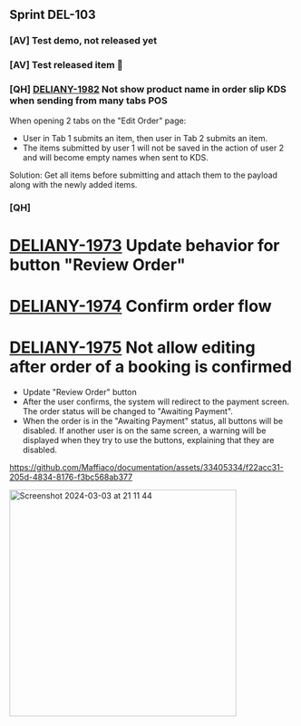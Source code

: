 ## Sprint DEL-103

### [AV] Test demo, not released yet

### [AV] Test released item 🚀

### [QH] [DELIANY-1982](https://deliany.youtrack.cloud/issue/DELIANY-1982/Bug-Not-show-product-name-in-order-slip-KDS-when-sending-from-many-tabs-POS) Not show product name in order slip KDS when sending from many tabs POS
When opening 2 tabs on the "Edit Order" page:
- User in Tab 1 submits an item, then user in Tab 2 submits an item.
- The items submitted by user 1 will not be saved in the action of user 2 and will become empty names when sent to KDS.

Solution:
Get all items before submitting and attach them to the payload along with the newly added items.

### [QH]
# [DELIANY-1973](https://deliany.youtrack.cloud/issue/DELIANY-1973/Update-behavior-for-button-Review-Order) Update behavior for button "Review Order"
# [DELIANY-1974](https://deliany.youtrack.cloud/issue/DELIANY-1974/Confirm-order-flow) Confirm order flow
# [DELIANY-1975](https://deliany.youtrack.cloud/issue/DELIANY-1975/Not-allow-editing-after-order-of-a-booking-is-confirmed) Not allow editing after order of a booking is confirmed

- Update "Review Order" button
- After the user confirms, the system will redirect to the payment screen. The order status will be changed to "Awaiting Payment".
- When the order is in the "Awaiting Payment" status, all buttons will be disabled. If another user is on the same screen, a warning will be displayed when they try to use the buttons, explaining that they are disabled.

https://github.com/Maffiaco/documentation/assets/33405334/f22acc31-205d-4834-8176-f3bc568ab377

<img width="400" alt="Screenshot 2024-03-03 at 21 11 44" src="https://github.com/Maffiaco/documentation/assets/33405334/2020cc15-d237-457a-9e19-f3d41e38ed06">



